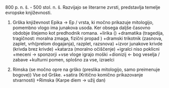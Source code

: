 800 p. n. š. - 500 stol. n. š.
Razvijajo se literarne zvrsti, predstavlja temelje evropske književnosti.

1. Grška književnost
Epika -> Ep / vrsta, ki močno prikazuje mitologijo, pomembno vlogo ima junakova usoda. Ker obsega daljše časovno obdobje štejemo kot predhodnik romana.
+lirika ()
+dramatika (tragedija, tragičnost: moralna zmaga, fizični propad )
+dramski trikotnik (zasnova, zaplet, vrh(prelom dogajanja), razplet, razsnova)
+izvor junakove krivde (krivda brez krivde)
+katarza (moralno očiščenje)
+igralci niso poklicni
+meceni -> sponzorji
+vse vloge igrajo moški
+dionizij <- bog veselja / zabave
+kulturni pomen, splošno za vse, izraelci

2. Rimska (se močno opre na grško (preslika mitologijo, samo preimenuje bogove))
Vse od Grške.
+satira (Kritično komično prikazovanje stvarnosti)
+Rimska (Karpe diem -> užij dan)